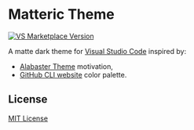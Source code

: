 # Matteric Theme
[![VS Marketplace Version](https://vsmarketplacebadge.apphb.com/version/rodinalex.matteric.svg?style=flat-square&labelColor=1b1f23&logo=visual-studio-code&logoColor=d2d4d6&color=566370)](https://marketplace.visualstudio.com/items?itemName=rodinalex.matteric)

A matte dark theme for [Visual Studio Code](https://code.visualstudio.com/) inspired by:
* [Alabaster Theme](https://github.com/tonsky/vscode-theme-alabaster) motivation,
* [GitHub CLI website](https://cli.github.com/) color palette.


## License
[MIT License](https://github.com/philosatom/vscode-theme-matteric/blob/main/LICENSE.md)
